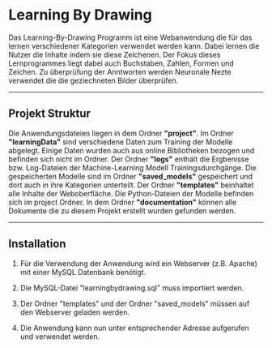 # Learning By Drawing
Das Learning-By-Drawing Programm ist eine Webanwendung die für das lernen verschiedener Kategorien verwendet werden kann. Dabei lernen die Nutzer die Inhalte indem sie diese Zeichenen. Der Fokus dieses Lernprogrammes liegt dabei auch Buchstaben, Zahlen, Formen und Zeichen. Zu überprüfung der Anntworten werden Neuronale Nezte verwendet die die geziechneten Bilder überprüfen.

***

## Projekt Struktur

Die Anwendungsdateien liegen in dem Ordner **"project"**. 
Im Ordner **"learningData"** sind verschiedene Daten zum Training der Modelle abgelegt. Einige Daten wurden auch aus online Bibliotheken bezogen und befinden sich nicht im Ordner. 
Der Ordner **"logs"** enthält die Ergbenisse bzw. Log-Dateien der Machine-Learning Modell Trainingsdurchgänge.
Die gespeicherten Modelle sind im Ordner **"saved_models"** gespeichert und dort auch in ihre Kategorien unterteilt.
Der Ordner **"templates"** beinhaltet alle Inhalte der Weboberfläche.
Die Python-Dateien der Modelle befinden sich im project Ordner. 
In dem Ordner **"documentation"** können alle Dokumente die zu diesem Projekt erstellt wurden gefunden werden.

***

## Installation 

1. Für die Verwendung der Anwendung wird ein Webserver (z.B. Apache) mit einer MySQL Datenbank benötigt.

2. Die MySQL-Datei "learningbydrawing.sql" muss importiert werden.

3. Der Ordner "templates" und der Ordner "saved_models" müssen auf den Webserver geladen werden.

4. Die Anwendung kann nun unter entsprechender Adresse aufgerufen und verwendet werden.
